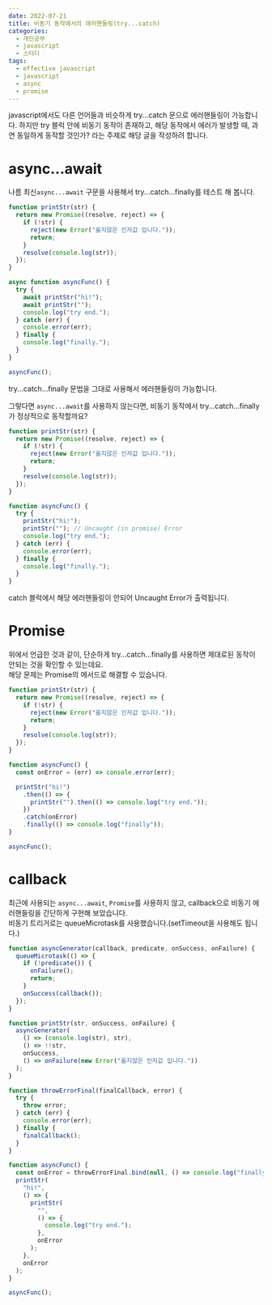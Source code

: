 ```yaml
---
date: 2022-07-21
title: 비동기 동작에서의 에러핸들링(try...catch)
categories:
  - 개인공부
  - javascript
  - 스터디
tags:
  - effective javascript
  - javascript
  - async
  - promise
---
```


javascript에서도 다른 언어들과 비슷하게 try...catch 문으로 에러핸들링이 가능합니다. 하지만 try 블럭 안에 비동기 동작이 존재하고, 해당 동작에서 에러가 발생할 때, 과연 동일하게 동작할 것인가? 라는 주제로 해당 글을 작성하려 합니다.

# async...await

나름 최신<code>async...await</code> 구문을 사용해서 try...catch...finally를 테스트 해 봅니다.

```js
function printStr(str) {
  return new Promise((resolve, reject) => {
    if (!str) {
      reject(new Error("옳지않은 인자값 입니다."));
      return;
    }
    resolve(console.log(str));
  });
}

async function asyncFunc() {
  try {
    await printStr("hi!");
    await printStr("");
    console.log("try end.");
  } catch (err) {
    console.error(err);
  } finally {
    console.log("finally.");
  }
}

asyncFunc();
```

try...catch...finally 문법을 그대로 사용해서 에러핸들링이 가능합니다.

그렇다면 <code>async...await</code>를 사용하지 않는다면, 비동기 동작에서 try...catch...finally가 정상적으로 동작할까요?

```js
function printStr(str) {
  return new Promise((resolve, reject) => {
    if (!str) {
      reject(new Error("옳지않은 인자값 입니다."));
      return;
    }
    resolve(console.log(str));
  });
}

function asyncFunc() {
  try {
    printStr("hi!");
    printStr(""); // Uncaught (in promise) Error
    console.log("try end.");
  } catch (err) {
    console.error(err);
  } finally {
    console.log("finally.");
  }
}
```

catch 블럭에서 해당 에러핸들링이 안되어 Uncaught Error가 출력됩니다.

# Promise

위에서 언급한 것과 같이, 단순하게 try...catch...finally를 사용하면 제대로된 동작이 안되는 것을 확인할 수 있는데요.  
해당 문제는 Promise의 메서드로 해결할 수 있습니다.

```js
function printStr(str) {
  return new Promise((resolve, reject) => {
    if (!str) {
      reject(new Error("옳지않은 인자값 입니다."));
      return;
    }
    resolve(console.log(str));
  });
}

function asyncFunc() {
  const onError = (err) => console.error(err);

  printStr("hi!")
    .then(() => {
      printStr("").then(() => console.log("try end."));
    })
    .catch(onError)
    .finally(() => console.log("finally"));
}

asyncFunc();
```

# callback

최근에 사용되는 <code>async...await</code>, <code>Promise</code>를 사용하지 않고, callback으로 비동기 에러핸들링을 간단하게 구현해 보았습니다.  
비동기 트리거로는 queueMicrotask를 사용했습니다.(setTimeout을 사용해도 됩니다.)

```js
function asyncGenerator(callback, predicate, onSuccess, onFailure) {
  queueMicrotask(() => {
    if (!predicate()) {
      onFailure();
      return;
    }
    onSuccess(callback());
  });
}

function printStr(str, onSuccess, onFailure) {
  asyncGenerator(
    () => (console.log(str), str),
    () => !!str,
    onSuccess,
    () => onFailure(new Error("옳지않은 인자값 입니다."))
  );
}

function throwErrorFinal(finalCallback, error) {
  try {
    throw error;
  } catch (err) {
    console.error(err);
  } finally {
    finalCallback();
  }
}

function asyncFunc() {
  const onError = throwErrorFinal.bind(null, () => console.log("finally."));
  printStr(
    "hi!",
    () => {
      printStr(
        "",
        () => {
          console.log("try end.");
        },
        onError
      );
    },
    onError
  );
}

asyncFunc();
```
